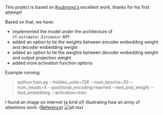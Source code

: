This project is based on [Kyubyong's](https://github.com/Kyubyong/transformer) excellent work, thanks for his first attempt!

Based on that, we have:
* implemented the model under the architecture of ```tf.estimator.Estimator``` API
* added an option to tie the weights between encoder embedding weight and decoder embedding weight
* added an option to tie the weights between decoder embedding weight and output projection weight
* added more activation function options

Example running:
>python train.py --hidden_units=128 --num_epochs=30 --num_heads=4 --positional_encoding=learned --tied_proj_weight --tied_embedding --activation=lrelu

I found an image on internet (a kind of) illustrating how an army of attentions work: ([Reference](https://techcrunch.com/2017/08/31/googles-transformer-solves-a-tricky-problem-in-machine-translation/))
![alt text](https://github.com/zhedongzheng/finch/blob/master/assets/transform20fps.gif)
